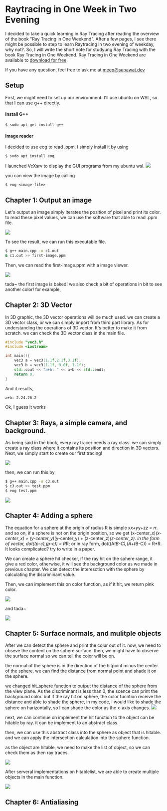 # Raytracing in One Week in Two Evening
I decided to take a quick learning in Ray Tracing after reading the overview of the book "Ray Tracing in One Weekend". After a few pages, I see there might be possible to step to learn Raytracing in two evening of weekday, why not?. So, I will write the short note for studyung Ray Tracing with the book Ray Tracing in One Weekend.
Ray Tracing in One Weekend are available to [download for free](http://www.realtimerendering.com/raytracing/Ray%20Tracing%20in%20a%20Weekend.pdf).

If you have any question, feel free to ask me at meep@supawat.dev
## Setup
First, we might need to set up our environment. I'll use ubuntu on WSL, so that I can use g++ directly.
#### Install G++ 
```
$ sudo apt-get install g++
```
#### Image reader
I decided to use eog to read .ppm. I simply install it by using
```
$ sudo apt install eog
```
I launched VcXsrv to display the GUI programs from my ubuntu wsl.
![](./images/setup1.png)


you can view the image by calling
```
$ eog <image-file>
```
## Chapter 1: Output an image
Let's output an image simply iterates the position of pixel and print its color. to read these pixel values, we can use the software that able to read .ppm file.

![](./images/cs1.PNG)

To see the result, we can run this executable file.
```bash
$ g++ main.cpp -o c1.out
& c1.out >> first-image.ppm
```
Then, we can read the first-image.ppm with a image viewer.

![](./images/c1.PNG)

tada~ the first image is baked! we also check a bit of operations in bit to see another color! for example,

## Chapter 2: 3D Vector
In 3D graphic, the 3D vector operations will be much used. we can create a 3D vector class, or we can simply import from third part library. As for understanding the operations of 3D vector. It's better to make it from scratch. we can check the 3D vector class in the main file.
``` cpp
#include "vec3.h"
#include <iostream>

int main(){
    vec3 a = vec3(1.1f,2.1f,3.1f);
    vec3 b = vec3(1.1f, 9.0f, 1.1f);
    std::cout << "a+b: " << a+b << std::endl;
    return 0;
}
```
And it results,
``` bash
a+b: 2.24.26.2
```
Ok, I guess it works

## Chapter 3: Rays, a simple camera, and background.
As being said in the book, every ray tracer needs a ray class. we can simply create a ray class where it contains its position and direction in 3D vectors. 
Next, we simply start to create our first tracing!

![](./images/cs3.PNG)

then, we can run this by

```bash
$ g++ main.cpp -o c3.out
$ c3.out >> test.ppm
$ eog test.ppm
```

![](./images/c3.PNG)

## Chapter 4: Adding a sphere
The equation for a sphere at the origin of radius R is simple x*x+y*y+z*z = r*r. and so on, if a sphere is not on the origin position, so we get (x-center_x)*(x-center_x) + (y-center_y)*(y-center_y) + (z-center_z)*(z-center_z). in the form of vector, dot((p-c),(p-c)) = R*R; or in ray form, dot((A*tB-C),(A+t*B-C)) = R*R. It looks complicated? try to write in a paper.

We can create a sphere hit checker, if the ray hit on the sphere range, it give a red color, otherwise, it will see the background color as we made in previous chapter. We can detect the interesction with the sphere by calculating the discriminant value. 

Then, we can implement this on color function, as if it hit, we return pink color.

![](./images/c4.PNG)

and tada~

![](./images/c4m.PNG)

## Chapter 5: Surface normals, and mulitple objects
After we can detect the sphere and print the colur out of it. now, we need to obseve the content on the sphere surface. then, we might have to observe the surface normal so we can tell the color will be on.

the normal of the sphere is in the direction of the hitpoint minus the center of the sphere. we can find the distance from normal point and shade it on the sphere.

we changed hit_sphere function to output the distance of the sphere from the view plane. As the discriminant is less than 0, the scence can print the background color. but if the ray hit on sphere, the color fucntion receive the distance and able to shade the sphere, in my code, i would like to shade the sphere on harizontally, so I can shade the color as the x-axis changes.
![](./images/c5.PNG)

next, we can continue on implement the hit function to the object can be hitable by ray. it can be implement to an abstract class.

then, we can use this abstract class into the sphere as object that is hitable. and we can apply the intersection calculation into the sphere function.

as the object are hitable, we need to make the list of object, so we can check them as then ray traces.

![](./images/cs51.PNG)

After serveral implementations on hitablelist, we are able to create multiple objects in the main function.

![](./images/c52.PNG)

## Chapter 6: Antialiasing

